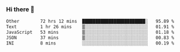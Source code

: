 ### Hi there 👋

<!--
**swolbroham/swolbroham** is a ✨ _special_ ✨ repository because its `README.md` (this file) appears on your GitHub profile.

Here are some ideas to get you started:

- 🔭 I’m currently working on ...
- 🌱 I’m currently learning ...
- 👯 I’m looking to collaborate on ...
- 🤔 I’m looking for help with ...
- 💬 Ask me about ...
- 📫 How to reach me: ...
- 😄 Pronouns: ...
- ⚡ Fun fact: ...
-->


<!--START_SECTION:waka-->

```txt
Other        72 hrs 12 mins  ████████████████████████░   95.89 %
Text         1 hr 26 mins    ▒░░░░░░░░░░░░░░░░░░░░░░░░   01.91 %
JavaScript   53 mins         ▒░░░░░░░░░░░░░░░░░░░░░░░░   01.18 %
JSON         37 mins         ▒░░░░░░░░░░░░░░░░░░░░░░░░   00.83 %
INI          8 mins          ░░░░░░░░░░░░░░░░░░░░░░░░░   00.19 %
```

<!--END_SECTION:waka-->
